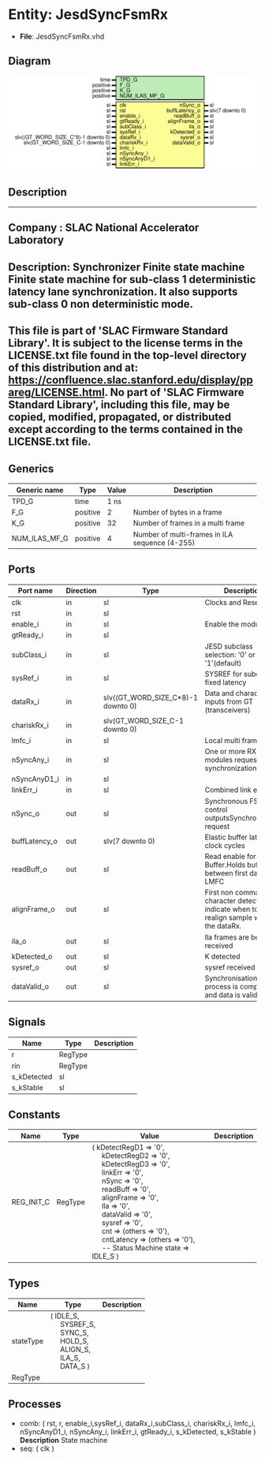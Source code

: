 # Entity: JesdSyncFsmRx

- **File**: JesdSyncFsmRx.vhd
## Diagram

![Diagram](JesdSyncFsmRx.svg "Diagram")
## Description

-----------------------------------------------------------------------------
 Company    : SLAC National Accelerator Laboratory
-----------------------------------------------------------------------------
 Description: Synchronizer Finite state machine
              Finite state machine for sub-class 1 deterministic latency
              lane synchronization.
              It also supports sub-class 0 non deterministic mode.
-----------------------------------------------------------------------------
 This file is part of 'SLAC Firmware Standard Library'.
 It is subject to the license terms in the LICENSE.txt file found in the
 top-level directory of this distribution and at:
    https://confluence.slac.stanford.edu/display/ppareg/LICENSE.html.
 No part of 'SLAC Firmware Standard Library', including this file,
 may be copied, modified, propagated, or distributed except according to
 the terms contained in the LICENSE.txt file.
-----------------------------------------------------------------------------
## Generics

| Generic name  | Type     | Value | Description                                     |
| ------------- | -------- | ----- | ----------------------------------------------- |
| TPD_G         | time     | 1 ns  |                                                 |
| F_G           | positive | 2     | Number of bytes in a frame                      |
| K_G           | positive | 32    | Number of frames in a multi frame               |
| NUM_ILAS_MF_G | positive | 4     | Number of multi-frames in ILA sequence (4-255)  |
## Ports

| Port name     | Direction | Type                               | Description                                                                                   |
| ------------- | --------- | ---------------------------------- | --------------------------------------------------------------------------------------------- |
| clk           | in        | sl                                 | Clocks and Resets                                                                             |
| rst           | in        | sl                                 |                                                                                               |
| enable_i      | in        | sl                                 | Enable the module                                                                             |
| gtReady_i     | in        | sl                                 |                                                                                               |
| subClass_i    | in        | sl                                 | JESD subclass selection: '0' or '1'(default)                                                  |
| sysRef_i      | in        | sl                                 | SYSREF for subcalss 1 fixed latency                                                           |
| dataRx_i      | in        | slv((GT_WORD_SIZE_C*8)-1 downto 0) | Data and character inputs from GT (transceivers)                                              |
| chariskRx_i   | in        | slv(GT_WORD_SIZE_C-1 downto 0)     |                                                                                               |
| lmfc_i        | in        | sl                                 | Local multi frame clock                                                                       |
| nSyncAny_i    | in        | sl                                 | One or more RX modules requested synchronization                                              |
| nSyncAnyD1_i  | in        | sl                                 |                                                                                               |
| linkErr_i     | in        | sl                                 | Combined link errors                                                                          |
| nSync_o       | out       | sl                                 | Synchronous FSM control outputsSynchronization request                                        |
| buffLatency_o | out       | slv(7 downto 0)                    | Elastic buffer latency in clock cycles                                                        |
| readBuff_o    | out       | sl                                 | Read enable for Rx Buffer.Holds buffers between first data and LMFC                           |
| alignFrame_o  | out       | sl                                 | First non comma (K) character detected.To indicate when to realign sample within the dataRx.  |
| ila_o         | out       | sl                                 | Ila frames are being received                                                                 |
| kDetected_o   | out       | sl                                 | K detected                                                                                    |
| sysref_o      | out       | sl                                 | sysref received                                                                               |
| dataValid_o   | out       | sl                                 | Synchronisation process is complete and data is valid                                         |
## Signals

| Name        | Type    | Description |
| ----------- | ------- | ----------- |
| r           | RegType |             |
| rin         | RegType |             |
| s_kDetected | sl      |             |
| s_kStable   | sl      |             |
## Constants

| Name       | Type    | Value                                                                                                                                                                                                                                                                                                                                                                                                                                                                                                                                                                                                                                                                                                                                                                                                                                                                        | Description |
| ---------- | ------- | ---------------------------------------------------------------------------------------------------------------------------------------------------------------------------------------------------------------------------------------------------------------------------------------------------------------------------------------------------------------------------------------------------------------------------------------------------------------------------------------------------------------------------------------------------------------------------------------------------------------------------------------------------------------------------------------------------------------------------------------------------------------------------------------------------------------------------------------------------------------------------- | ----------- |
| REG_INIT_C | RegType |  (       kDetectRegD1 => '0',<br><span style="padding-left:20px">       kDetectRegD2 => '0',<br><span style="padding-left:20px">       kDetectRegD3 => '0',<br><span style="padding-left:20px">        linkErr      => '0',<br><span style="padding-left:20px">       nSync        => '0',<br><span style="padding-left:20px">       readBuff     => '0',<br><span style="padding-left:20px">       alignFrame   => '0',<br><span style="padding-left:20px">       Ila          => '0',<br><span style="padding-left:20px">       dataValid    => '0',<br><span style="padding-left:20px">       sysref       => '0',<br><span style="padding-left:20px">       cnt          =>  (others => '0'),<br><span style="padding-left:20px">       cntLatency   =>  (others => '0'),<br><span style="padding-left:20px">        -- Status Machine       state        => IDLE_S    ) |             |
## Types

| Name      | Type                                                                                                                                                                                                                                                                                  | Description |
| --------- | ------------------------------------------------------------------------------------------------------------------------------------------------------------------------------------------------------------------------------------------------------------------------------------- | ----------- |
| stateType | ( IDLE_S,<br><span style="padding-left:20px"> SYSREF_S,<br><span style="padding-left:20px"> SYNC_S,<br><span style="padding-left:20px"> HOLD_S,<br><span style="padding-left:20px"> ALIGN_S,<br><span style="padding-left:20px"> ILA_S,<br><span style="padding-left:20px"> DATA_S )  |             |
| RegType   |                                                                                                                                                                                                                                                                                       |             |
## Processes
- comb: ( rst, r, enable_i,sysRef_i, dataRx_i,subClass_i, chariskRx_i, lmfc_i, nSyncAnyD1_i, nSyncAny_i, linkErr_i, gtReady_i, s_kDetected, s_kStable )
**Description**
 State machine 
- seq: ( clk )
